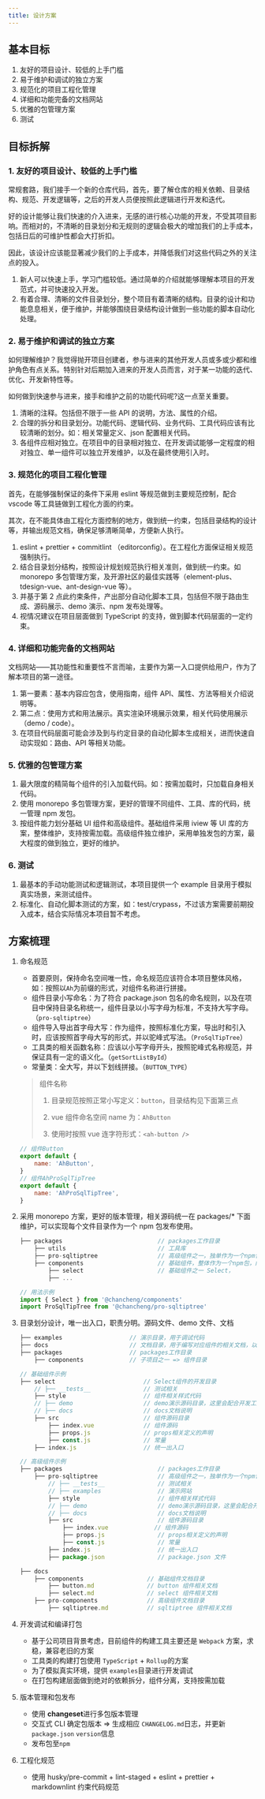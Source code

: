 ```yaml
---
title: 设计方案
---
```


<!-- # 前端组件化方案 -->

## 基本目标

1. 友好的项目设计、较低的上手门槛
2. 易于维护和调试的独立方案
3. 规范化的项目工程化管理
4. 详细和功能完备的文档网站
5. 优雅的包管理方案
6. 测试

## 目标拆解

### 1. 友好的项目设计、较低的上手门槛

常规套路，我们接手一个新的仓库代码，首先，要了解仓库的相关依赖、目录结构、规范、开发逻辑等，之后的开发人员便按照此逻辑进行开发和迭代。

好的设计能够让我们快速的介入进来，无感的进行核心功能的开发，不受其项目影响。而相对的，不清晰的目录划分和无规则的逻辑会极大的增加我们的上手成本，包括日后的可维护性都会大打折扣。

因此，该设计应该能显著减少我们的上手成本，并降低我们对这些代码之外的关注点的投入。

1. 新人可以快速上手，学习门槛较低。通过简单的介绍就能够理解本项目的开发范式，并可快速投入开发。
2. 有着合理、清晰的文件目录划分，整个项目有着清晰的结构。目录的设计和功能息息相关，便于维护，并能够围绕目录结构设计做到一些功能的脚本自动化处理。

### 2. 易于维护和调试的独立方案

如何理解维护？我觉得抛开项目创建者，参与进来的其他开发人员或多或少都和维护角色有点关系。特别针对后期加入进来的开发人员而言，对于某一功能的迭代、优化、开发新特性等。

如何做到快速参与进来，接手和维护之前的功能代码呢?这一点至关重要。

1. 清晰的注释。包括但不限于一些 API 的说明，方法、属性的介绍。
2. 合理的拆分和目录划分。功能代码、逻辑代码、业务代码、工具代码应该有比较清晰的划分。如：相关常量定义、json 配置相关代码。
3. 各组件应相对独立。在项目中的目录相对独立、在开发调试能够一定程度的相对独立、单一组件可以独立开发维护，以及在最终使用引入时。

### 3. 规范化的项目工程化管理

首先，在能够强制保证的条件下采用 eslint 等规范做到主要规范控制，配合 vscode 等工具链做到工程化方面的约束。

其次，在不能具体由工程化方面控制的地方，做到统一约束，包括目录结构的设计等，并输出规范文档，确保足够清晰简单，方便新人执行。

1. eslint + prettier + commitlint （editorconfig）。在工程化方面保证相关规范强制执行。
2. 结合目录划分结构，按照设计规划规范执行相关准则，做到统一约束。如 monorepo 多包管理方案，及开源社区的最佳实践等（element-plus、tdesign-vue、ant-design-vue 等）。
3. 并基于第 2 点此约束条件，产出部分自动化脚本工具，包括但不限于路由生成、源码展示、demo 演示、npm 发布处理等。
4. 视情况建议在项目层面做到 TypeScript 的支持，做到脚本代码层面的一定约束。

### 4. 详细和功能完备的文档网站

文档网站——其功能性和重要性不言而喻，主要作为第一入口提供给用户，作为了解本项目的第一途径。

1. 第一要素：基本内容应包含，使用指南，组件 API、属性、方法等相关介绍说明等。
2. 第二点：使用方式和用法展示。真实渲染环境展示效果，相关代码使用展示（demo / code）。
3. 在项目代码层面可能会涉及到与约定目录的自动化脚本生成相关，进而快速自动实现如：路由、API 等相关功能。

### 5. 优雅的包管理方案

1. 最大限度的精简每个组件的引入加载代码。如：按需加载时，只加载自身相关代码。
2. 使用 monorepo 多包管理方案，更好的管理不同组件、工具、库的代码，统一管理 npm 发包。
3. 按组件能力划分基础 UI 组件和高级组件。基础组件采用 iview 等 UI 库的方案，整体维护，支持按需加载。高级组件独立维护，采用单独发包的方案，最大程度的做到独立，更好的维护。

### 6. 测试

1. 最基本的手动功能测试和逻辑测试，本项目提供一个 example 目录用于模拟真实场景，来测试组件。
2. 标准化、自动化脚本测试的方案，如：test/crypass，不过该方案需要前期投入成本，结合实际情况本项目暂不考虑。

## 方案梳理

1. 命名规范

   - 首要原则，保持命名空间唯一性，命名规范应该符合本项目整体风格，如：按照以`Ah`为前缀的形式，对组件名称进行拼接。
   - 组件目录小写命名：为了符合 package.json 包名的命名规则，以及在项目中保持目录名称统一，组件目录以小写字母为标准，不支持大写字母。（`pro-sqltiptree`）
   - 组件导入导出首字母大写：作为组件，按照标准化方案，导出时和引入时，应该按照首字母大写的形式，并以驼峰式写法。（`ProSqlTipTree`）
   - 工具类的相关函数名称：应该以小写字母开头，按照驼峰式名称规范，并保证具有一定的语义化。（`getSortListById`）
   - 常量类：全大写，并以下划线拼接。（`BUTTON_TYPE`）

   > 组件名称
   >
   > 1. 目录规范按照正常小写定义：`button`，目录结构见下面第三点
   >
   > 2. vue 组件命名空间 name 为：`AhButton`
   >
   > 3. 使用时按照 vue 连字符形式：`<ah-button />`

   ```js
   // 组件Button
   export default {
       name: 'AhButton',
   }
   // 组件AhProSqlTipTree
   export default {
       name: 'AhProSqlTipTree',
   }
   ```

2. 采用 monorepo 方案，更好的版本管理，相关源码统一在 packages/\* 下面维护，可以实现每个文件目录作为一个 npm 包发布使用。

   ```js
   ├── packages                           // packages工作目录
       ├── utils                          // 工具库
       ├── pro-sqltiptree                 // 高级组件之一，独单作为一个npm包
       ├── components                     // 基础组件，整体作为一个npm包，内部组件按需加载使用
           ├── select                     // 基础组件之一 Select，
           ├── ...
   ```

   ```js
   // 用法示例
   import { Select } from '@chancheng/components'
   import ProSqlTipTree from '@chancheng/pro-sqltiptree'
   ```

3. 目录划分设计，唯一出入口，职责分明。源码文件、demo 文件、文档

   ```js
   ├── examples                   // 演示目录，用于调试代码
   ├── docs                       // 文档目录，用于编写对应组件的相关文档，以及文档网站的建设配置
   ├── packages                   // packages工作目录
       ├── components             // 子项目之一 => 组件目录
   ```

   ```js
   // 基础组件示例
   ├── select                         // Select组件的开发目录
       // ├── __tests__               // 测试相关
       ├── style                      // 组件相关样式代码
       // ├── demo                    // demo演示源码目录，这里会配合开发工具和脚本实现渲染展示
       // ├── docs                    // docs文档说明
       ├── src                        // 组件源码目录
           ├── index.vue              // 组件源码
           ├── props.js               // props相关定义的声明
           ├── const.js               // 常量
       ├── index.js                   // 统一出入口
   ```

   ```js
   // 高级组件示例
   ├── packages                           // packages工作目录
       ├── pro-sqltiptree                 // 高级组件之一，独单作为一个npm包
           // ├── __tests__               // 测试相关
           // ├── examples                // 演示网站
           ├── style                      // 组件相关样式代码
           // ├── demo                    // demo演示源码目录，这里会配合开发工具和脚本实现渲染展示
           // ├── docs                    // docs文档说明
           ├── src                        // 组件源码目录
               ├── index.vue             // 组件源码
               ├── props.js               // props相关定义的声明
               ├── const.js               // 常量
           ├── index.js                   // 统一出入口
           ├── package.json               // package.json 文件
   ```

   ```js
   ├── docs
       ├── components                  // 基础组件文档目录
           ├── button.md               // button 组件相关文档
           ├── select.md               // select 组件相关文档
       ├── pro-components              // 高级组件文档目录
           ├── sqltiptree.md           // sqltiptree 组件相关文档
   ```

4. 开发调试和编译打包

   - 基于公司项目背景考虑，目前组件的构建工具主要还是 `Webpack` 方案，求稳，兼容老旧的方案
   - 工具类的构建打包使用 `TypeScript` + `Rollup`的方案
   - 为了模拟真实环境，提供 `examples`目录进行开发调试
   - 在打包构建层面做到绝对的依赖拆分，组件分离，支持按需加载

5. 版本管理和包发布

   - 使用 **changeset**进行多包版本管理
   - 交互式 CLI 确定包版本 => 生成相应 `CHANGELOG.md`日志，并更新 `package.json` `version`信息
   - 发布包至`npm`

6. 工程化规范

   - 使用 husky/pre-commit + lint-staged + eslint + prettier + markdownlint 约束代码规范
